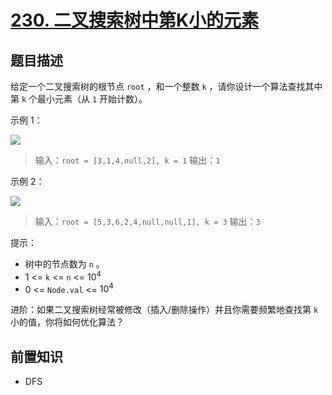 # [230. 二叉搜索树中第K小的元素](https://leetcode.cn/problems/kth-smallest-element-in-a-bst)

## 题目描述

给定一个二叉搜索树的根节点 `root` ，和一个整数 `k` ，请你设计一个算法查找其中第 `k` 个最小元素（从 `1` 开始计数）。

示例 1：

![](https://assets.leetcode.com/uploads/2021/01/28/kthtree1.jpg)

> 输入：`root = [3,1,4,null,2], k = 1`
> 输出：`1`

示例 2：

![](https://assets.leetcode.com/uploads/2021/01/28/kthtree2.jpg)

> 输入：`root = [5,3,6,2,4,null,null,1], k = 3`
> 输出：`3`

提示：

* 树中的节点数为 `n` 。
* $1$ <= `k` <= `n` <= $10^4$
* $0$ <= `Node.val` <= $10^4$
 

进阶：如果二叉搜索树经常被修改（插入/删除操作）并且你需要频繁地查找第 `k` 小的值，你将如何优化算法？

## 前置知识

- DFS
